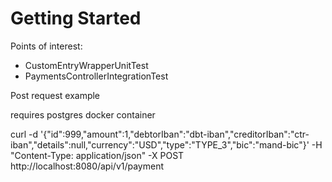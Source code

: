 # Getting Started

Points of interest:
* CustomEntryWrapperUnitTest
* PaymentsControllerIntegrationTest

Post request example

requires postgres docker container

curl -d '{"id":999,"amount":1,"debtorIban":"dbt-iban","creditorIban":"ctr-iban","details":null,"currency":"USD","type":"TYPE_3","bic":"mand-bic"}' -H "Content-Type: application/json" -X POST http://localhost:8080/api/v1/payment

